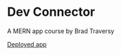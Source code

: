 # Dev Connector

A MERN app course by Brad Traversy

[Deployed app](https://serene-springs-55449.herokuapp.com/)
